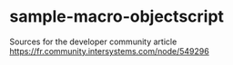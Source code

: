 # sample-macro-objectscript

Sources for the developer community article https://fr.community.intersystems.com/node/549296

